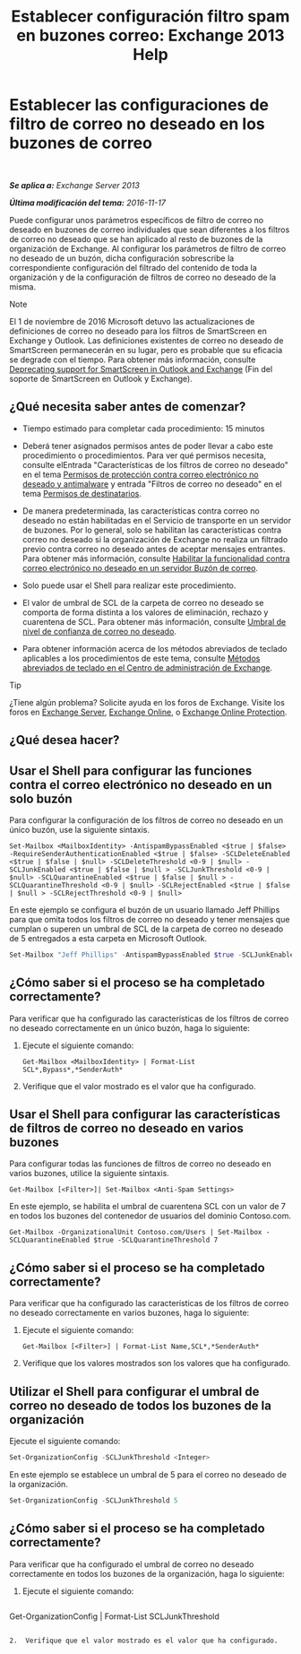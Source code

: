 ﻿---
title: 'Establecer configuración filtro spam en buzones correo: Exchange 2013 Help'
TOCTitle: Establecer las configuraciones de filtro de correo no deseado en los buzones de correo
ms:assetid: 868d7fd8-e817-46ba-9b67-edf2f50b9494
ms:mtpsurl: https://technet.microsoft.com/es-es/library/Bb123559(v=EXCHG.150)
ms:contentKeyID: 49895752
ms.date: 05/22/2018
mtps_version: v=EXCHG.150
ms.translationtype: MT
---

# Establecer las configuraciones de filtro de correo no deseado en los buzones de correo

 

_**Se aplica a:** Exchange Server 2013_

_**Última modificación del tema:** 2016-11-17_

Puede configurar unos parámetros específicos de filtro de correo no deseado en buzones de correo individuales que sean diferentes a los filtros de correo no deseado que se han aplicado al resto de buzones de la organización de Exchange. Al configurar los parámetros de filtro de correo no deseado de un buzón, dicha configuración sobrescribe la correspondiente configuración del filtrado del contenido de toda la organización y de la configuración de filtros de correo no deseado de la misma.


> [!NOTE]
> El 1 de noviembre de 2016 Microsoft detuvo las actualizaciones de definiciones de correo no deseado para los filtros de SmartScreen en Exchange y Outlook. Las definiciones existentes de correo no deseado de SmartScreen permanecerán en su lugar, pero es probable que su eficacia se degrade con el tiempo. Para obtener más información, consulte <A href="https://go.microsoft.com/fwlink/p/?linkid=835894">Deprecating support for SmartScreen in Outlook and Exchange</A> (Fin del soporte de SmartScreen en Outlook y Exchange).



## ¿Qué necesita saber antes de comenzar?

  - Tiempo estimado para completar cada procedimiento: 15 minutos

  - Deberá tener asignados permisos antes de poder llevar a cabo este procedimiento o procedimientos. Para ver qué permisos necesita, consulte elEntrada "Características de los filtros de correo no deseado" en el tema [Permisos de protección contra correo electrónico no deseado y antimalware](anti-spam-and-anti-malware-permissions-exchange-2013-help.md) y entrada "Filtros de correo no deseado" en el tema [Permisos de destinatarios](recipients-permissions-exchange-2013-help.md).

  - De manera predeterminada, las características contra correo no deseado no están habilitadas en el Servicio de transporte en un servidor de buzones. Por lo general, solo se habilitan las características contra correo no deseado si la organización de Exchange no realiza un filtrado previo contra correo no deseado antes de aceptar mensajes entrantes. Para obtener más información, consulte [Habilitar la funcionalidad contra correo electrónico no deseado en un servidor Buzón de correo](enable-anti-spam-functionality-on-mailbox-servers-exchange-2013-help.md).

  - Solo puede usar el Shell para realizar este procedimiento.

  - El valor de umbral de SCL de la carpeta de correo no deseado se comporta de forma distinta a los valores de eliminación, rechazo y cuarentena de SCL. Para obtener más información, consulte [Umbral de nivel de confianza de correo no deseado](spam-confidence-level-threshold-exchange-2013-help.md).

  - Para obtener información acerca de los métodos abreviados de teclado aplicables a los procedimientos de este tema, consulte [Métodos abreviados de teclado en el Centro de administración de Exchange](keyboard-shortcuts-in-the-exchange-admin-center-exchange-online-protection-help.md).


> [!TIP]
> ¿Tiene algún problema? Solicite ayuda en los foros de Exchange. Visite los foros en <A href="https://go.microsoft.com/fwlink/p/?linkid=60612">Exchange Server</A>, <A href="https://go.microsoft.com/fwlink/p/?linkid=267542">Exchange Online</A>, o <A href="https://go.microsoft.com/fwlink/p/?linkid=285351">Exchange Online Protection</A>.



## ¿Qué desea hacer?

## Usar el Shell para configurar las funciones contra el correo electrónico no deseado en un solo buzón

Para configurar la configuración de los filtros de correo no deseado en un único buzón, use la siguiente sintaxis.

    Set-Mailbox <MailboxIdentity> -AntispamBypassEnabled <$true | $false> -RequireSenderAuthenticationEnabled <$true | $false> -SCLDeleteEnabled <$true | $false | $null> -SCLDeleteThreshold <0-9 | $null> -SCLJunkEnabled <$true | $false | $null > -SCLJunkThreshold <0-9 | $null> -SCLQuarantineEnabled <$true | $false | $null > -SCLQuarantineThreshold <0-9 | $null> -SCLRejectEnabled <$true | $false | $null > -SCLRejectThreshold <0-9 | $null>

En este ejemplo se configura el buzón de un usuario llamado Jeff Phillips para que omita todos los filtros de correo no deseado y tener mensajes que cumplan o superen un umbral de SCL de la carpeta de correo no deseado de 5 entregados a esta carpeta en Microsoft Outlook.

```powershell
Set-Mailbox "Jeff Phillips" -AntispamBypassEnabled $true -SCLJunkEnabled $true -SCLJunkThreshold 4
```

## ¿Cómo saber si el proceso se ha completado correctamente?

Para verificar que ha configurado las características de los filtros de correo no deseado correctamente en un único buzón, haga lo siguiente:

1.  Ejecute el siguiente comando:
    
        Get-Mailbox <MailboxIdentity> | Format-List SCL*,Bypass*,*SenderAuth*

2.  Verifique que el valor mostrado es el valor que ha configurado.

## Usar el Shell para configurar las características de filtros de correo no deseado en varios buzones

Para configurar todas las funciones de filtros de correo no deseado en varios buzones, utilice la siguiente sintaxis.

    Get-Mailbox [<Filter>]| Set-Mailbox <Anti-Spam Settings>

En este ejemplo, se habilita el umbral de cuarentena SCL con un valor de 7 en todos los buzones del contenedor de usuarios del dominio Contoso.com.

    Get-Mailbox -OrganizationalUnit Contoso.com/Users | Set-Mailbox -SCLQuarantineEnabled $true -SCLQuarantineThreshold 7

## ¿Cómo saber si el proceso se ha completado correctamente?

Para verificar que ha configurado las características de los filtros de correo no deseado correctamente en varios buzones, haga lo siguiente:

1.  Ejecute el siguiente comando:
    
        Get-Mailbox [<Filter>] | Format-List Name,SCL*,*SenderAuth*

2.  Verifique que los valores mostrados son los valores que ha configurado.

## Utilizar el Shell para configurar el umbral de correo no deseado de todos los buzones de la organización

Ejecute el siguiente comando:

```powershell
Set-OrganizationConfig -SCLJunkThreshold <Integer>
```

En este ejemplo se establece un umbral de 5 para el correo no deseado de la organización.

```powershell
Set-OrganizationConfig -SCLJunkThreshold 5
```

## ¿Cómo saber si el proceso se ha completado correctamente?

Para verificar que ha configurado el umbral de correo no deseado correctamente en todos los buzones de la organización, haga lo siguiente:

1.  Ejecute el siguiente comando:
    
    ```powershell
Get-OrganizationConfig | Format-List SCLJunkThreshold
```

2.  Verifique que el valor mostrado es el valor que ha configurado.

